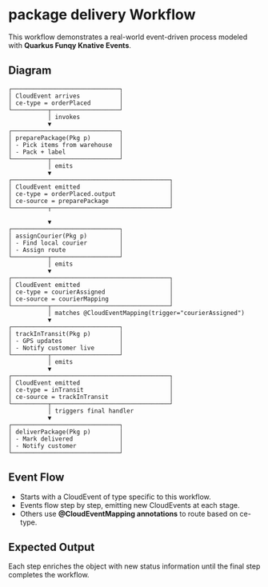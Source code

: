# package delivery Workflow

This workflow demonstrates a real-world event-driven process modeled with **Quarkus Funqy Knative Events**.

## Diagram
```
┌──────────────────────────────┐
│ CloudEvent arrives           │
│ ce-type = orderPlaced        │
└──────────┬───────────────────┘
           │ invokes
           ▼
┌──────────────────────────────┐
│ preparePackage(Pkg p)        │
│ - Pick items from warehouse  │
│ - Pack + label               │
└──────────┬───────────────────┘
           │ emits
           ▼
┌────────────────────────────────────────────┐
│ CloudEvent emitted                         │
│ ce-type = orderPlaced.output               │
│ ce-source = preparePackage                 │
└──────────┬─────────────────────────────────┘
           
           ▼
┌──────────────────────────────┐
│ assignCourier(Pkg p)         │
│ - Find local courier         │
│ - Assign route               │
└──────────┬───────────────────┘
           │ emits
           ▼
┌────────────────────────────────────────────┐
│ CloudEvent emitted                         │
│ ce-type = courierAssigned                  │
│ ce-source = courierMapping                 │
└──────────┬─────────────────────────────────┘
           │ matches @CloudEventMapping(trigger="courierAssigned")
           ▼
┌──────────────────────────────┐
│ trackInTransit(Pkg p)        │
│ - GPS updates                │
│ - Notify customer live       │
└──────────┬───────────────────┘
           │ emits
           ▼
┌────────────────────────────────────────────┐
│ CloudEvent emitted                         │
│ ce-type = inTransit                        │
│ ce-source = trackInTransit                 │
└──────────┬─────────────────────────────────┘
           │ triggers final handler
           ▼
┌──────────────────────────────┐
│ deliverPackage(Pkg p)        │
│ - Mark delivered             │
│ - Notify customer            │
└──────────────────────────────┘
```

## Event Flow
- Starts with a CloudEvent of type specific to this workflow.
- Events flow step by step, emitting new CloudEvents at each stage.
- Others use **@CloudEventMapping annotations** to route based on ce-type.

## Expected Output
Each step enriches the object with new status information until the final step completes the workflow.
